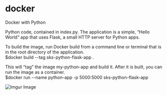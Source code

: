 # docker
Docker with Python

Python code, contained in index.py. The application is a simple, “Hello World” app that uses Flask, a small HTTP server for Python apps.    

To build the image, run Docker build from a command line or terminal that is in the root directory of the application.    
$docker build --tag sks-python-flask-app .    

This will “tag” the image my-python-app and build it. After it is built, you can run the image as a container.        
$docker run --name python-app -p 5000:5000 sks-python-flask-app     

![Imgur Image](https://imgur.com/uxdR6Qu.jpg)    
